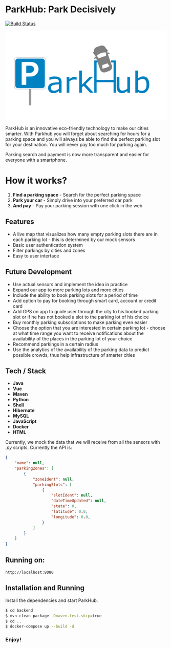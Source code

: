 # ParkHub: Park Decisively

[![Build Status](https://travis-ci.org/joemccann/dillinger.svg?branch=master)](https://travis-ci.org/joemccann/dillinger)

![Logo](logo.png)

ParkHub is an innovative eco-friendly technology to make our cities smarter. With Parkhub you will forget about searching for hours for a parking space and you will always be able to find the perfect parking slot for your destination. You will never pay too much for parking again.

Parking search and payment is now more transparent and easier for everyone with a smartphone.

# How it works?

1. **Find a parking space** - Search for the perfect parking space
2. **Park your car** - Simply drive into your preferred car park
3. **And pay** - Pay your parking session with one click in the web

## Features

- A live map that visualizes how many empty parking slots there are in each parking lot - this is determined by our mock sensors
- Basic user authentication system
- Filter parkings by cities and zones
- Easy to user interface


## Future Development

- Use actual sensors and implement the idea in practice
- Expand our app to more parking lots and more cities
- Include the ability to book parking slots for a period of time
- Add option to pay for booking through smart card, account or credit card
- Add GPS on app to guide user through the city to his booked parking slot or if he has not booked a slot to the parking lot of his choice
- Buy monthly parking subscriptions to make parking even easier
- Choose the option that you are interested in certain parking lot - choose at what time range you want to receive notifications about the availability of the places in the parking lot of your choice
- Recommend parkings in a certain radius
- Use the analytics of the availability of the parking data to predict possible crowds, thus  help infrastructure of smarter cities

## Tech / Stack

- **Java**
- **Vue**
- **Maven**
- **Python**
- **Shell**
- **Hibernate**
- **MySQL**
- **JavaScript**
- **Docker**
- **HTML**

Currently, we mock the data that we will receive from all the sensors with _.py_ scripts. Currently the API is:
```json
{
    "name": null,
    "parkingZones": [
        {
            "zoneIdent": null,
            "parkingSlots": [
                {
                    "slotIdent": null,
                    "dateTimeUpdated": null,
                    "state": 0,
                    "latitude": 0.0,
                    "longitude": 0.0,
                }
            ]
        }
    ]
}
```

## Running on:
```
http://localhost:8080
```

## Installation and Running

Install the dependencies and start ParkHub.

```sh
$ cd backend
$ mvn clean package -Dmaven.test.skip=true
$ cd ..
$ docker-compose up --build -d
```

### Enjoy!
 
